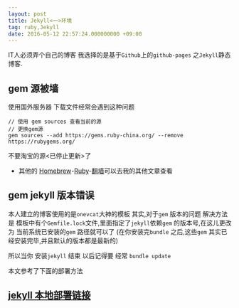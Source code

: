 ```yaml
---
layout: post
title: Jekyll<一>环境
tag: ruby,Jekyll
date: 2016-05-12 22:57:24.000000000 +09:00
---
```



IT人必须弄个自己的博客
我选择的是基于`Github`上的`github-pages` 之`Jekyll`静态博客.



##   gem 源被墙
使用国外服务器 下载文件经常会遇到这种问题 

```
// 使用 gem sources 查看当前的源
// 更换gem源
gem sources --add https://gems.ruby-china.org/ --remove https://rubygems.org/
```
不要淘宝的源<已停止更新>了

* 其他的 [Homebrew](http://manajay.github.io/homebrew-clean-install/)-[Ruby](http://manajay.github.io/mac-ruby-install/)-[翻墙](http://manajay.github.io/2016/06/vpn-google/)可以去我的其他文章查看

##  gem jekyll 版本错误

本人建立的博客使用的是`onevcat`大神的模板
其实,对于`gem` 版本的问题 解决方法是 模板中有个`Gemfile.lock`文件,里面指定了`jekyll`依赖`gem` 的版本号,在这儿更改为 当前系统已安装的`gem` 路径就可以了 
(在你安装完`bundle` 之后,这些`gem` 其实已经安装完毕,并且默认的版本都是最新的)

所以当你 安装`jekyll` 结束 以后记得要 经常 `bundle update` 


本文参考了下面的部署方法
##  [jekyll 本地部署链接]

[jekyll 本地部署链接]: http://pizida.com/technology/2016/03/03/use-jekyll-create-blog-on-github/

